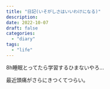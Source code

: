 ```yaml
---
title: "日記(いそがしさはいいわけになる)"
description:
date: 2022-10-07
draft: false
categories:
  - "diary"
tags:
  - "life"
---
```


8h睡眠とってたら学習するひまないやろ...

最近頭痛がさらにきつくてつらい。
